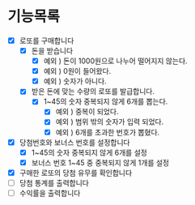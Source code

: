 # 기능목록

- [x]  로또를 구매합니다
    - [x]  돈을 받습니다
        - [x]  예외 ) 돈이 1000원으로 나누어 떨어지지 않는다.
        - [x]  예외 ) 0원이 들어왔다.
        - [x]  예외 ) 숫자가 아니다.
    - [x]  받은 돈에 맞는 수량의 로또를 발급합니다.
        - [x]  1~45의 숫자 중복되지 않게 6개를 뽑는다.
            - [x]  예외 ) 중복이 되었다.
            - [x]  예외 ) 범위 밖의 숫자가 입력 되었다.
            - [x]  예외 ) 6개를 초과한 번호가 뽑혔다.
- [x]  당첨번호와 보너스 번호를 설정합니다
    - [x]  1~45의 숫자 중복되지 않게 6개를 설정
    - [x]  보너스 번호 1~45 중 중복되지 않게 1개를 설정
- [x]  구매한 로또의 당첨 유무를 확인합니다
- [ ]  당첨 통계를 출력합니다
- [ ]  수익률을 출력합니다